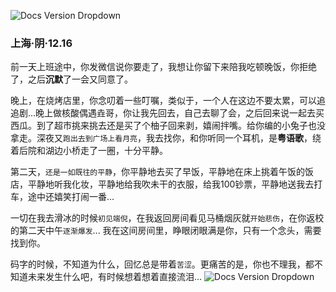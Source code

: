 
![Docs Version Dropdown](/img/tutorial/first.png)
### 上海·阴·12.16
前一天上班途中，你发微信说你要走了，我想让你留下来陪我吃顿晚饭，你拒绝了，之后**沉默**了一会又同意了。

晚上，在烧烤店里，你念叨着一些叮嘱，类似于，一个人在这边不要太累，可以追追剧...晚上做核酸偶遇垚哥，你让我先回去，自己去聊了会，之后回来说一起去买西瓜。到了超市挑来挑去还是买了个柚子回来剥，嬉闹拌嘴。给你编的小兔子也没拿走。深夜又`跑出去到广场上看月亮`，我去找你，和你听同一个耳机，是**粤语歌**，绕着后院和湖边小桥走了一圈，十分平静。

第二天，`还是一如既往的平静`，你平静地去买了早饭，平静地在床上挑着午饭的饭店，平静地听我化妆，平静地给我吹未干的衣服，给我100钞票，平静地送我去打车，途中还嬉笑打闹一番...

一切在我去滑冰的时候`初见端倪`，在我返回房间看见马桶烟灰就`开始悲伤`，在你返校的第二天中午`逐渐爆发`...
我在这间房间里，睁眼闭眼满是你，只有一个念头，需要找到你。

码字的时候，不知道为什么，回忆总是带着`苦涩`。更痛苦的是，你也不理我，都不知道未来发生什么吧，有时候想着想着直接流泪...
![Docs Version Dropdown](/img/printing/diannao.jpg)
